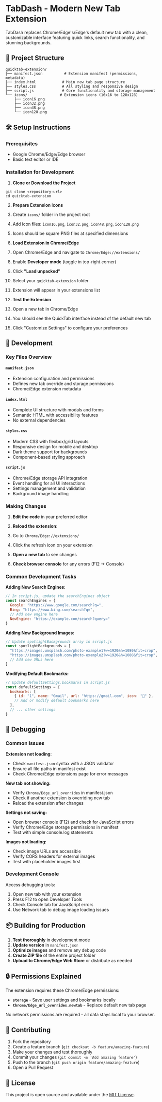 
# TabDash - Modern New Tab Extension
TabDash replaces Chrome/Edge's/Edge's default new tab with a clean, customizable interface featuring quick links, search functionality, and stunning backgrounds.

## 📁 Project Structure

```plaintext
quicktab-extension/
├── manifest.json          # Extension manifest (permissions, metadata)
├── index.html            # Main new tab page structure
├── styles.css            # All styling and responsive design
├── script.js             # Core functionality and storage management
└── icons/               # Extension icons (16x16 to 128x128)
    ├── icon16.png
    ├── icon32.png
    ├── icon48.png
    └── icon128.png
```

## 🛠️ Setup Instructions

### Prerequisites

- Google Chrome/Edge/Edge browser
- Basic text editor or IDE


### Installation for Development

1. **Clone or Download the Project**

```shellscript
git clone <repository-url>
cd quicktab-extension
```


2. **Prepare Extension Icons**

1. Create `icons/` folder in the project root
2. Add icon files: `icon16.png`, `icon32.png`, `icon48.png`, `icon128.png`
3. Icons should be square PNG files at specified dimensions



3. **Load Extension in Chrome/Edge**

1. Open Chrome/Edge and navigate to `Chrome/Edge://extensions/`
2. Enable **Developer mode** (toggle in top-right corner)
3. Click **"Load unpacked"**
4. Select your `quicktab-extension` folder
5. Extension will appear in your extensions list



4. **Test the Extension**

1. Open a new tab in Chrome/Edge
2. You should see the QuickTab interface instead of the default new tab
3. Click "Customize Settings" to configure your preferences





## 🔧 Development

### Key Files Overview

#### `manifest.json`

- Extension configuration and permissions
- Defines new tab override and storage permissions
- Chrome/Edge extension metadata


#### `index.html`

- Complete UI structure with modals and forms
- Semantic HTML with accessibility features
- No external dependencies


#### `styles.css`

- Modern CSS with flexbox/grid layouts
- Responsive design for mobile and desktop
- Dark theme support for backgrounds
- Component-based styling approach


#### `script.js`

- Chrome/Edge storage API integration
- Event handling for all UI interactions
- Settings management and validation
- Background image handling


### Making Changes

1. **Edit the code** in your preferred editor
2. **Reload the extension**:

1. Go to `Chrome/Edge://extensions/`
2. Click the refresh icon on your extension



3. **Open a new tab** to see changes
4. **Check browser console** for any errors (F12 → Console)


### Common Development Tasks

**Adding New Search Engines:**

```javascript
// In script.js, update the searchEngines object
const searchEngines = {
  Google: "https://www.google.com/search?q=",
  Bing: "https://www.bing.com/search?q=",
  // Add new engine here
  NewEngine: "https://example.com/search?query="
}
```

**Adding New Background Images:**

```javascript
// Update spotlightBackgrounds array in script.js
const spotlightBackgrounds = [
  "https://images.unsplash.com/photo-example1?w=1920&h=1080&fit=crop",
  "https://images.unsplash.com/photo-example2?w=1920&h=1080&fit=crop",
  // Add new URLs here
]
```

**Modifying Default Bookmarks:**

```javascript
// Update defaultSettings.bookmarks in script.js
const defaultSettings = {
  bookmarks: [
    { id: "1", name: "Gmail", url: "https://gmail.com", icon: "📧" },
    // Add or modify default bookmarks here
  ],
  // ... other settings
}
```

## 🐛 Debugging

### Common Issues

**Extension not loading:**

- Check `manifest.json` syntax with a JSON validator
- Ensure all file paths in manifest exist
- Check Chrome/Edge extensions page for error messages


**New tab not showing:**

- Verify `Chrome/Edge_url_overrides` in manifest.json
- Check if another extension is overriding new tab
- Reload the extension after changes


**Settings not saving:**

- Open browser console (F12) and check for JavaScript errors
- Verify Chrome/Edge storage permissions in manifest
- Test with simple console.log statements


**Images not loading:**

- Check image URLs are accessible
- Verify CORS headers for external images
- Test with placeholder images first


### Development Console

Access debugging tools:

1. Open new tab with your extension
2. Press F12 to open Developer Tools
3. Check Console tab for JavaScript errors
4. Use Network tab to debug image loading issues


## 📦 Building for Production

1. **Test thoroughly** in development mode
2. **Update version** in `manifest.json`
3. **Optimize images** and remove any debug code
4. **Create ZIP file** of the entire project folder
5. **Upload to Chrome/Edge Web Store** or distribute as needed


## 🔒 Permissions Explained

The extension requires these Chrome/Edge permissions:

- **`storage`** - Save user settings and bookmarks locally
- **`Chrome/Edge_url_overrides.newtab`** - Replace default new tab page


No network permissions are required - all data stays local to your browser.

## 🤝 Contributing

1. Fork the repository
2. Create a feature branch (`git checkout -b feature/amazing-feature`)
3. Make your changes and test thoroughly
4. Commit your changes (`git commit -m 'Add amazing feature'`)
5. Push to the branch (`git push origin feature/amazing-feature`)
6. Open a Pull Request


## 📄 License

This project is open source and available under the [MIT License](LICENSE).
